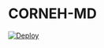 # CORNEH-MD


[![Deploy](https://www.herokucdn.com/deploy/button.svg)](https://dashboard.heroku.com/new-app?template=https://github.com/kingmalvn/LORD-XMD)

